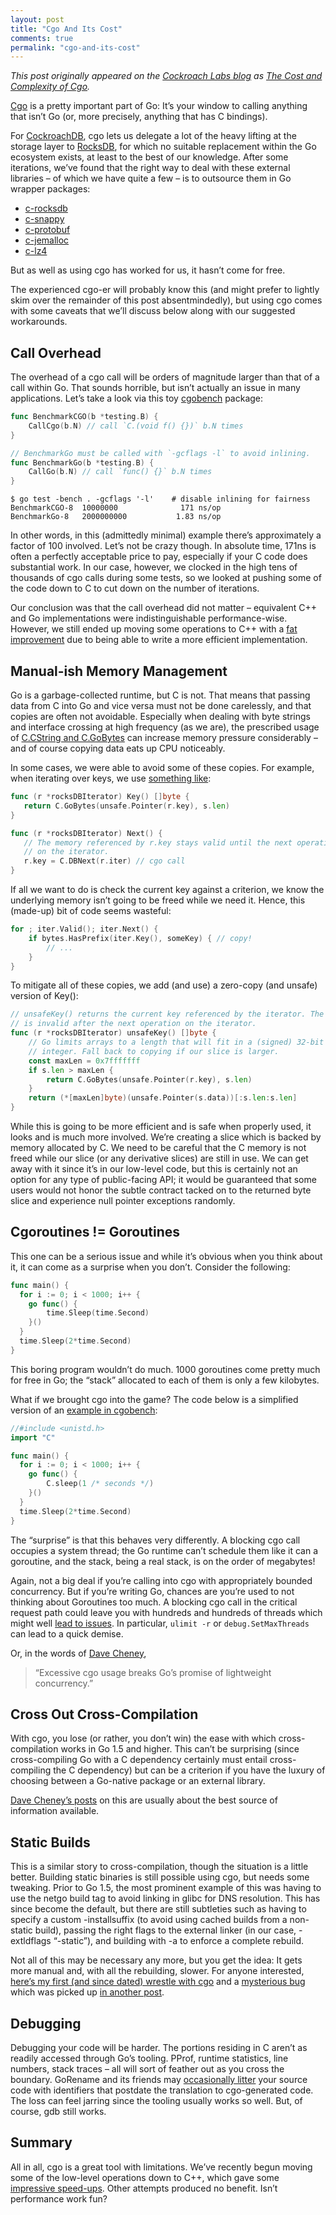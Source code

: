 ```yaml
---
layout: post
title: "Cgo And Its Cost"
comments: true
permalink: "cgo-and-its-cost"
---
```


*This post originally appeared on the [Cockroach Labs blog](https://blog.cockroachlabs.com) as [The Cost and Complexity of Cgo](https://www.cockroachlabs.com/blog/the-cost-and-complexity-of-cgo/).*

[Cgo](https://blog.golang.org/c-go-cgo) is a pretty important part of Go: It’s your window to calling anything that isn’t Go (or, more precisely, anything that has C bindings).

For [CockroachDB](https://github.com/cockroachdb/cockroach), cgo lets us delegate a lot of the heavy lifting at the storage layer to [RocksDB](http://rocksdb.org/), for which no suitable replacement within the Go ecosystem exists, at least to the best of our knowledge. After some iterations, we’ve found that the right way to deal with these external libraries – of which we have quite a few – is to outsource them in Go wrapper packages:

- [c-rocksdb](https://github.com/cockroachdb/c-rocksdb)
- [c-snappy](https://github.com/cockroachdb/c-snappy)
- [c-protobuf](https://github.com/cockroachdb/c-protobuf)
- [c-jemalloc](https://github.com/cockroachdb/c-jemalloc)
- [c-lz4](https://github.com/cockroachdb/c-lz4)

But as well as using cgo has worked for us, it hasn’t come for free.

The experienced cgo-er will probably know this (and might prefer to lightly skim over the remainder of this post absentmindedly), but using cgo comes with some caveats that we’ll discuss below along with our suggested workarounds.

## Call Overhead

The overhead of a cgo call will be orders of magnitude larger than that of a call within Go. That sounds horrible, but isn’t actually an issue in many applications. Let’s take a look via this toy [cgobench](https://github.com/tschottdorf/goplay/tree/master/cgobench) package:


```go
func BenchmarkCGO(b *testing.B) {
    CallCgo(b.N) // call `C.(void f() {})` b.N times
}

// BenchmarkGo must be called with `-gcflags -l` to avoid inlining.
func BenchmarkGo(b *testing.B) {
    CallGo(b.N) // call `func() {}` b.N times
}
```

```
$ go test -bench . -gcflags '-l'    # disable inlining for fairness
BenchmarkCGO-8  10000000              171 ns/op
BenchmarkGo-8   2000000000           1.83 ns/op
```

In other words, in this (admittedly minimal) example there’s approximately a factor of 100 involved. Let’s not be crazy though. In absolute time, 171ns is often a perfectly acceptable price to pay, especially if your C code does substantial work. In our case, however, we clocked in the high tens of thousands of cgo calls during some tests, so we looked at pushing some of the code down to C to cut down on the number of iterations.

Our conclusion was that the call overhead did not matter – equivalent C++ and Go implementations were indistinguishable performance-wise. However, we still ended up moving some operations to C++ with a [fat improvement](https://github.com/cockroachdb/cockroach/pull/3155) due to being able to write a more efficient implementation.

## Manual-ish Memory Management

Go is a garbage-collected runtime, but C is not. That means that passing data from C into Go and vice versa must not be done carelessly, and that copies are often not avoidable. Especially when dealing with byte strings and interface crossing at high frequency (as we are), the prescribed usage of [C.CString and C.GoBytes](https://golang.org/cmd/cgo/#hdr-Go_references_to_C) can increase memory pressure considerably – and of course copying data eats up CPU noticeably.

In some cases, we were able to  avoid some of these copies. For example, when iterating over keys, we use [something like](https://github.com/cockroachdb/cockroach/blob/b1bbc5c8f980c823e9ff1cd07032ce8ace35f669/storage/engine/rocksdb.go#L563):

```go
func (r *rocksDBIterator) Key() []byte {
   return C.GoBytes(unsafe.Pointer(r.key), s.len)
}

func (r *rocksDBIterator) Next() {
   // The memory referenced by r.key stays valid until the next operation
   // on the iterator.
   r.key = C.DBNext(r.iter) // cgo call
}
```

If all we want to do is check the current key against  a criterion, we know the underlying memory isn’t going to be freed while we need it. Hence, this (made-up) bit of code seems wasteful:

```go
for ; iter.Valid(); iter.Next() {
    if bytes.HasPrefix(iter.Key(), someKey) { // copy!
        // ...
    }
}
```

To mitigate all of these copies, we add (and use) a zero-copy (and unsafe) version of Key():

```go
// unsafeKey() returns the current key referenced by the iterator. The memory
// is invalid after the next operation on the iterator.
func (r *rocksDBIterator) unsafeKey() []byte {
    // Go limits arrays to a length that will fit in a (signed) 32-bit
    // integer. Fall back to copying if our slice is larger.
    const maxLen = 0x7fffffff
    if s.len > maxLen {
        return C.GoBytes(unsafe.Pointer(r.key), s.len)
    }
    return (*[maxLen]byte)(unsafe.Pointer(s.data))[:s.len:s.len]
}
```

While this is going to be more efficient and is safe when properly used, it looks and is much more involved. We’re creating a slice which is backed by memory allocated by C. We need to be careful that the C memory is not freed while our slice (or any derivative slices) are still in use. We can get away with it since it’s in our low-level code, but this is certainly not an option for any type of public-facing API; it would be guaranteed that some users would not honor the subtle contract tacked on to the returned byte slice and experience null pointer exceptions randomly.

## Cgoroutines != Goroutines

This one can be a serious issue and while it’s obvious when you think about it, it can come as a surprise when you don’t. Consider the following:

```go
func main() {
  for i := 0; i < 1000; i++ {
    go func() {
        time.Sleep(time.Second)
    }()
  }
  time.Sleep(2*time.Second)
}
```

This boring program wouldn’t do much. 1000 goroutines come pretty much for free in Go; the “stack” allocated to each of them is only a few kilobytes.

What if we brought cgo into the game? The code below is a simplified version of an [example in cgobench](https://github.com/tschottdorf/goplay/blob/master/cgobench/cgobench_test.go):

```go
//#include <unistd.h>
import "C"

func main() {
  for i := 0; i < 1000; i++ {
    go func() {
        C.sleep(1 /* seconds */)
    }()
  }
  time.Sleep(2*time.Second)
}
```

The “surprise” is that this behaves very differently. A blocking cgo call occupies a system thread; the Go runtime can’t schedule them like it can a goroutine, and the stack, being a real stack, is on the order of megabytes!

Again, not a big deal if you’re calling into cgo with appropriately bounded concurrency. But if you’re writing Go, chances are you’re used to not thinking about Goroutines too much. A blocking cgo call in the critical request path could leave you with hundreds and hundreds of threads which might well [lead to issues](https://groups.google.com/forum/#!topic/golang-nuts/8gszDBRZh_4). In particular, `ulimit -r` or `debug.SetMaxThreads` can lead to a quick demise.

Or, in the words of [Dave Cheney](http://dave.cheney.net/),

> “Excessive cgo usage breaks Go’s promise of lightweight concurrency.”

## Cross Out Cross-Compilation

With cgo, you lose (or rather, you don’t win) the ease with which cross-compilation works in Go 1.5 and higher. This can’t be surprising (since cross-compiling Go with a C dependency certainly must entail cross-compiling the C dependency) but can be a criterion if you have the luxury of choosing between a Go-native package or an external library.

[Dave Cheney’s posts](http://dave.cheney.net/2015/03/03/cross-compilation-just-got-a-whole-lot-better-in-go-1-5) on this are usually about the best source of information available.

## Static Builds

This is a similar story to cross-compilation, though the situation is a little better. Building static binaries is still possible using cgo, but needs some tweaking. Prior to Go 1.5, the most prominent example of this was having to use the netgo build tag to avoid linking in glibc for DNS resolution. This has since become the default, but there are still subtleties such as having to specify a custom -installsuffix (to avoid using cached builds from a non- static build), passing the right flags to the external linker (in our case, -extldflags “-static”), and building with -a to enforce a complete rebuild.

Not all of this may be necessary any more, but you get the idea: It gets more manual and, with all the rebuilding, slower. For anyone interested, [here’s my first (and since dated) wrestle with cgo](https://tschottdorf.github.io/linking-golang-go-statically-cgo-testing) and a [mysterious bug](https://github.com/golang/go/issues/13470) which was picked up [in another post](https://tschottdorf.github.io/golang-static-linking-bug).

## Debugging

Debugging your code will be harder. The portions residing in C aren’t as readily accessed through Go’s tooling. PProf, runtime statistics, line numbers, stack traces – all will sort of feather out as you cross the boundary. GoRename and its friends may [occasionally litter](https://github.com/golang/tools/blob/5b9ecb9f68e2e1be33b663895c700aac9726378e/refactor/rename/rename.go#L425) your source code with identifiers that postdate the translation to cgo-generated code. The loss can feel jarring since the tooling usually works so well. But, of course, gdb still works.

## Summary

All in all, cgo is a great tool with limitations. We’ve recently begun moving some of the low-level operations down to C++, which gave some [impressive speed-ups](https://github.com/cockroachdb/cockroach/pull/3155). Other attempts produced no benefit. Isn’t performance work fun?
